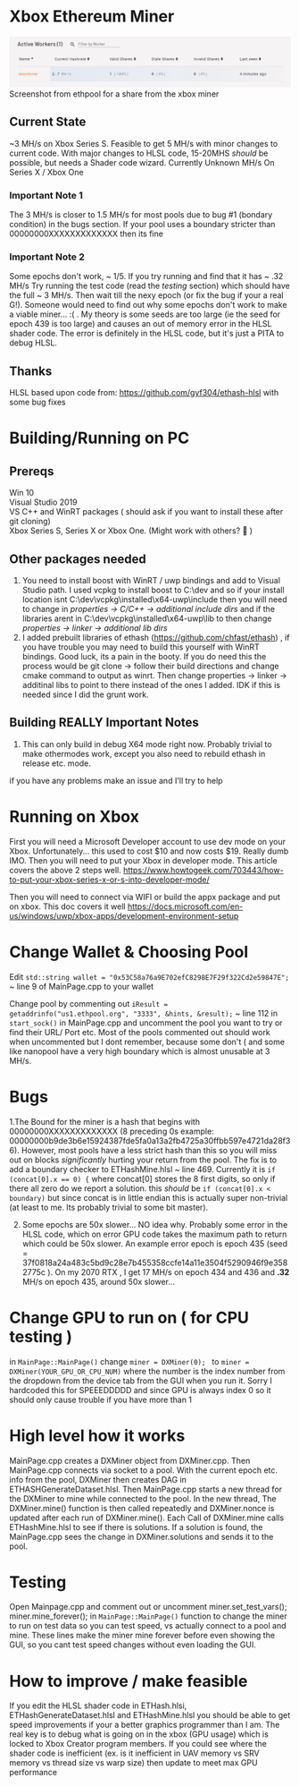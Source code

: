 # Xbox Ethereum Miner
![Miner Screenshot](img/miner-screenshot.png?raw=true "Miner Screenshot")
Screenshot from ethpool for a share from the xbox miner
## Current State
~3 MH/s on Xbox Series S. Feasible to get 5 MH/s with minor changes to current code. With major changes to HLSL code, 15-20MHS *should* be possible, but needs a Shader code wizard. Currently Unknown MH/s On Series X / Xbox One

### Important Note 1
The 3 MH/s is closer to 1.5 MH/s for most pools due to bug #1 (bondary condition) in the bugs section.  If your pool uses a boundary stricter than 00000000XXXXXXXXXXXXX then its fine
### Important Note 2
Some epochs don't work, ~ 1/5. If you try running and find that it has ~ .32 MH/s Try running the test code (read the *testing* section) which should have the full ~ 3 MH/s. Then wait till the nexy epoch (or fix the bug if your a real G!). Someone would need to find out why some epochs don't work to make a viable miner... :( . My theory is some seeds are too large (ie the seed for epoch 439 is too large) and causes an out of memory error in the HLSL shader code. The error is definitely in the HLSL code, but it's just a PITA to debug HLSL.  

## Thanks
HLSL based upon code from:
https://github.com/gyf304/ethash-hlsl
with some bug fixes
# Building/Running on PC
## Prereqs
Win 10  
Visual Studio 2019   
VS C++ and WinRT packages ( should ask if you want to install these after git cloning)  
Xbox Series S, Series X or Xbox One. (Might work with others? :shrug:	)
## Other packages needed
1.  You need to install boost with WinRT / uwp bindings and add to Visual Studio path.
 I used vcpkg to install boost to C:\dev and so if your install location isnt C:\dev\vcpkg\installed\x64-uwp\include then you will need to change in _properties -> C/C++ -> additional include dirs_
 and if the libraries arent in C:\dev\vcpkg\installed\x64-uwp\lib to then change _properties -> linker -> additional lib dirs_
2. I added prebuilt libraries of ethash (https://github.com/chfast/ethash) , if you have trouble you may need to build this yourself with WinRT bindings. Good luck, its a pain in the booty. If you do need this the process would be git clone -> follow their build directions and change cmake command to output as winrt. Then change properties -> linker -> additinal libs to point to there instead of the ones I added. IDK if this is needed since I did the grunt work.
## Building REALLY Important Notes
1. This can only build in debug X64 mode right now. Probably trivial to make othermodes work, except you also need to rebuild ethash in release etc. mode.

if you have any problems make an issue and I'll try to help
# Running on Xbox
First you will need a Microsoft Developer account to use dev mode on your Xbox. Unfortunately... this used to cost $10 and now costs $19. Really dumb IMO.
Then you will need to put your Xbox in developer mode.
This article covers the above 2 steps well.
https://www.howtogeek.com/703443/how-to-put-your-xbox-series-x-or-s-into-developer-mode/

Then you will need to connect via WIFI or build the appx package and put on xbox. This doc covers it well
https://docs.microsoft.com/en-us/windows/uwp/xbox-apps/development-environment-setup
# Change Wallet & Choosing Pool 
Edit ```std::string wallet = "0x53C58a76a9E702efC8298E7F29f322Cd2e59847E";``` ~ line 9 of MainPage.cpp to your wallet

Change pool by commenting out  ```iResult = getaddrinfo("us1.ethpool.org", "3333", &hints, &result);``` ~ line 112 in ```start_sock()``` in MainPage.cpp and uncomment the pool you want to try or find their URL/ Port etc. Most of the pools commented out should work when uncommented but I dont remember, because some don't ( and some like nanopool have a very high boundary which is almost unusable at 3 MH/s.

# Bugs
1.The Bound for the miner is a hash that begins with 00000000XXXXXXXXXXXXX (8 preceding 0s example: 00000000b9de3b6e15924387fde5fa0a13a2fb4725a30ffbb597e4721da28f36). However, most pools have a less strict hash than this so you will miss out on blocks _significantly_ hurting your return from the pool. The fix is to add a boundary checker to ETHashMine.hlsl ~ line 469. Currently it is
 ```if (concat[0].x == 0) {```
 where concat[0] stores the 8 first digits, so only if there all zero do we report a solution.
 this _should_ be
 ```if (concat[0].x < boundary)```
 but since concat is in little endian this is actually super non-trivial (at least to me. Its probably trivial to some bit master).
 
 2. Some epochs are 50x slower... NO idea why. Probably some error in the HLSL code, which on error GPU code takes the maximum path to return which could be 50x slower. An example error epoch is epoch 435 (seed = 37f0818a24a483c5bd9c28e7b455358ccfe14a11e3504f5290946f9e3582775c ). On my 2070 RTX , I get 17 MH/s on epoch 434 and 436 and **.32** MH/s on epoch 435, around 50x slower... 
# Change GPU to run on ( for CPU testing )
in ```MainPage::MainPage()``` change ```miner = DXMiner(0); ``` to ```miner = DXMiner(YOUR_GPU_OR_CPU_NUM)``` where the number is the index number from the dropdown from the device tab from the GUI when you run it. Sorry I hardcoded this for SPEEEDDDDD and since GPU is always index 0 so it should only cause trouble if you have more than 1
# High level how it works
MainPage.cpp creates a DXMiner object from DXMiner.cpp. Then MainPage.cpp connects via socket to a pool. With the current epoch etc. info from the pool, DXMiner then creates DAG in ETHASHGenerateDataset.hlsl.  Then MainPage.cpp starts a new thread for the DXMiner to mine while connected to the pool. In the new thread, The DXMiner.mine() function is then called repeatedly and DXMiner.nonce is updated after each run of DXMiner.mine(). Each Call of DXMiner.mine calls ETHashMine.hlsl to see if there is solutions. If  a solution is found, the MainPage.cpp sees the change in DXMiner.solutions and sends it to the pool. 
# Testing
Open Mainpage.cpp
 and comment out or uncomment 
 miner.set_test_vars();
 miner.mine_forever();
 in  ```MainPage::MainPage()``` function to change the miner to run on test data so you can test speed, vs actually connect to a pool and mine.
 These lines make the miner mine forever before even showing the GUI, so you cant test speed changes without even loading the GUI.
 
 # How to improve / make feasible
 If you edit the HLSL shader code in ETHash.hlsi, ETHashGenerateDataset.hlsl and ETHashMine.hlsl you should be able to get speed improvements if your a better graphics programmer than I am. The real key is to debug what is going on in the xbox (GPU usage) which is locked to Xbox Creator program members. If you could see where the shader code is inefficient (ex. is it inefficient in UAV memory vs SRV memory vs thread size vs warp size) then update to meet max GPU performance
